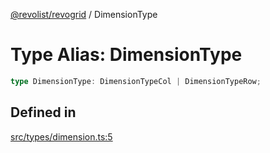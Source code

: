 [@revolist/revogrid](README.md) / DimensionType

# Type Alias: DimensionType

```ts
type DimensionType: DimensionTypeCol | DimensionTypeRow;
```

## Defined in

[src/types/dimension.ts:5](https://github.com/revolist/revogrid/blob/ec9aef33f9c1bf72c73d96c05d2eb8650d7cd25f/src/types/dimension.ts#L5)
